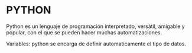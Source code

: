 
# PYTHON

Python es un lenguaje de programación interpretado, versátil, amigable y popular, con el que se pueden hacer muchas automatizaciones. 

Variables: python se encarga de definir automaticamente el tipo de datos.




